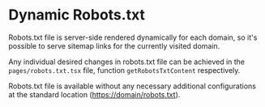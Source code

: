 # Dynamic Robots.txt

Robots.txt file is server-side rendered dynamically for each domain, so it's possible to serve sitemap links for the currently visited domain.

Any individual desired changes in robots.txt file can be achieved in the `pages/robots.txt.tsx` file, function `getRobotsTxtContent` respectively.

Robots.txt file is available without any necessary additional configurations at the standard location (<https://domain/robots.txt>).
